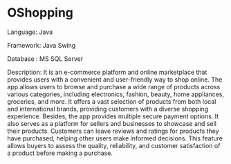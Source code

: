 # OShopping
Language: Java

Framework: Java Swing

Database : MS SQL Server

Description: It is an e-commerce platform and online marketplace that provides users with a convenient and user-friendly way to shop online. The app allows users to browse and purchase a wide range of products across various categories, including electronics, fashion, beauty, home appliances, groceries, and more. It offers a vast selection of products from both local and international brands, providing customers with a diverse shopping experience. Besides, the app provides multiple secure payment options. It also serves as a platform for sellers and businesses to showcase and sell their products. Customers can leave reviews and ratings for products they have purchased, helping other users make informed decisions. This feature allows buyers to assess the quality, reliability, and customer satisfaction of a product before making a purchase.

